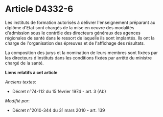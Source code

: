# Article D4332-6

Les instituts de formation autorisés à délivrer l'enseignement préparant au diplôme d'Etat sont chargés de la mise en oeuvre
des modalités d'admission sous le contrôle des     directeurs généraux des agences régionales de santé dans le ressort de
laquelle ils sont implantés. Ils ont la charge de l'organisation des épreuves et de l'affichage des résultats. 

La composition des jurys et la nomination de leurs membres sont fixées par les directeurs d'instituts dans les conditions
fixées par arrêté du ministre chargé de la santé.

**Liens relatifs à cet article**

_Anciens textes_:

  - Décret n°74-112 du 15 février 1974 - art. 3 (Ab)

_Modifié par_:

  - Décret n°2010-344 du 31 mars 2010 - art. 139

